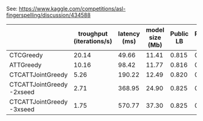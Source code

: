 See: https://www.kaggle.com/competitions/asl-fingerspelling/discussion/434588

| | troughput (iterations/s) | latency (ms) | model size (Mb)| Public LB | Private LB |
| --- | --- | --- | --- | --- | --- |
| CTCGreedy | 20.14 | 49.66 | 11.41 | 0.815 | 0.807 |
| ATTGreedy | 10.16 | 98.42 | 11.77 | 0.816 | 0.808 |
| CTCATTJointGreedy | 5.26 | 190.22 | 12.49 | 0.820 | 0.812 |
| CTCATTJointGreedy -2xseed | 2.71 | 368.95 | 24.90 | 0.825 | 0.817 |
| CTCATTJointGreedy -3xseed | 1.75 | 570.77 | 37.30 | 0.825 | 0.819 |

